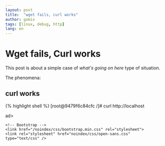 ```yaml
---
layout: post
title:  "wget fails, curl works"
author: gomix
tags: [linux, debug, http]
lang: en
---
```

# Wget fails, Curl works 

This post is about a simple case of _what's going on here_ type of situation.

The phenomena:

## curl works
{% highlight shell %}
[root@9479f6c84cfc /]# curl http://localhost                                                              
<!--more-->
<!DOCTYPE html PUBLIC "-//W3C//DTD XHTML 1.1//EN" "http://www.w3.org/TR/xhtml11/DTD/xhtml11.dtd"><html><he
ad>
<meta http-equiv="content-type" content="text/html; charset=UTF-8">
                <title>Apache HTTP Server Test Page powered by CentOS</title>
                <meta http-equiv="Content-Type" content="text/html; charset=UTF-8">

    <!-- Bootstrap -->
    <link href="/noindex/css/bootstrap.min.css" rel="stylesheet">
    <link rel="stylesheet" href="noindex/css/open-sans.css" type="text/css" />

<style type="text/css"><!--    
{% endhighlight %}

## wget fails
{% highlight shell %}
[root@9479f6c84cfc /]# wget http://localhost   
--2019-08-28 20:08:15--  http://localhost/
Resolving localhost (localhost)... ::1, 127.0.0.1
Connecting to localhost (localhost)|::1|:80... connected.
HTTP request sent, awaiting response... 403 Forbidden
2019-08-28 20:08:15 ERROR 403: Forbidden.
{% endhighlight %}

## Lets get more information

Let try to see the http request details:

### `curl --verbose`
{% highlight shell %}
[root@9479f6c84cfc /]# curl --verbose  http://localhost                                                   
* About to connect() to localhost port 80 (#0)
*   Trying ::1...
* Connected to localhost (::1) port 80 (#0)
> GET / HTTP/1.1
> User-Agent: curl/7.29.0
> Host: localhost
> Accept: */*
> 
< HTTP/1.1 403 Forbidden
< Date: Wed, 28 Aug 2019 20:11:02 GMT
< Server: Apache/2.4.6 (CentOS)
< Last-Modified: Thu, 16 Oct 2014 13:20:58 GMT
< ETag: "1321-5058a1e728280"
< Accept-Ranges: bytes
< Content-Length: 4897
< Content-Type: text/html; charset=UTF-8
< 
<!DOCTYPE html PUBLIC "-//W3C//DTD XHTML 1.1//EN" "http://www.w3.org/TR/xhtml11/DTD/xhtml11.dtd"><html><he
ad>
<meta http-equiv="content-type" content="text/html; charset=UTF-8">
                <title>Apache HTTP Server Test Page powered by CentOS</title>
                <meta http-equiv="Content-Type" content="text/html; charset=UTF-8">

    <!-- Bootstrap -->
    <link href="/noindex/css/bootstrap.min.css" rel="stylesheet">
    <link rel="stylesheet" href="noindex/css/open-sans.css" type="text/css" />

<style type="text/css"><!--              

body {
  font-family: "Open Sans", Helvetica, sans-serif;
  font-weight: 100;
  color: #ccc;
  background: rgba(10, 24, 55, 1);
  font-size: 16px;
}
... (content suppresed)
{% endhighlight %}

### `wget --debug`
{% highlight shell %}
[root@9479f6c84cfc /]# wget --debug  http://localhost                                                     
DEBUG output created by Wget 1.14 on linux-gnu.

URI encoding = 'ANSI_X3.4-1968'
Converted file name 'index.html' (UTF-8) -> 'index.html' (ANSI_X3.4-1968)
Converted file name 'index.html' (UTF-8) -> 'index.html' (ANSI_X3.4-1968)
--2019-08-28 20:14:28--  http://localhost/
Resolving localhost (localhost)... ::1, 127.0.0.1
Caching localhost => ::1 127.0.0.1
Connecting to localhost (localhost)|::1|:80... connected.
Created socket 3.
Releasing 0x000000000169d4d0 (new refcount 1).

---request begin---
GET / HTTP/1.1
User-Agent: Wget/1.14 (linux-gnu)
Accept: */*
Host: localhost
Connection: Keep-Alive

---request end---
HTTP request sent, awaiting response... 
---response begin---
HTTP/1.1 403 Forbidden
Date: Wed, 28 Aug 2019 20:14:28 GMT
Server: Apache/2.4.6 (CentOS)
Last-Modified: Thu, 16 Oct 2014 13:20:58 GMT
ETag: "1321-5058a1e728280"
Accept-Ranges: bytes
Content-Length: 4897
Keep-Alive: timeout=5, max=100
Connection: Keep-Alive
Content-Type: text/html; charset=UTF-8

---response end---
403 Forbidden
Registered socket 3 for persistent reuse.
URI content encoding = 'UTF-8'
Disabling further reuse of socket 3.
Closed fd 3
2019-08-28 20:14:28 ERROR 403: Forbidden.
{% endhighlight %}

## Pay attention and read

Actually this case is no bug at all or missbehaviour of the web server, let review some details:

1. Both wget and curl reports HTTP response status code 403 Forbidden.
2. curl show some html content.
3. wget does not show such content, so the issue is with wget behaviour.

Reading further about wget:

       --content-on-error
           If this is set to on, wget will not skip the content when the server responds with a http
           status code that indicates error.

So voilá, this is no mistery, just add `--content-on-error` option to get the same content as curl does.


{% highlight shell %}
[root@9479f6c84cfc ansible]#  wget --content-on-error -O - http://localhost | head
--2019-08-29 03:55:32--  http://localhost/
Resolving localhost (localhost)... ::1, 127.0.0.1
Connecting to localhost (localhost)|::1|:80... connected.
HTTP request sent, awaiting response... 403 Forbidden
Saving to: 'STDOUT'

100%[================================================================>] 4,897       --.-K/s   in 0s      

2019-08-29 03:55:32 ERROR 403: Forbidden.

<!DOCTYPE html PUBLIC "-//W3C//DTD XHTML 1.1//EN" "http://www.w3.org/TR/xhtml11/DTD/xhtml11.dtd"><html><head>
<meta http-equiv="content-type" content="text/html; charset=UTF-8">
                <title>Apache HTTP Server Test Page powered by CentOS</title>
                <meta http-equiv="Content-Type" content="text/html; charset=UTF-8">

    <!-- Bootstrap -->
    <link href="/noindex/css/bootstrap.min.css" rel="stylesheet">
    <link rel="stylesheet" href="noindex/css/open-sans.css" type="text/css" />

<style type="text/css"><!--         
{% endhighlight  %}
